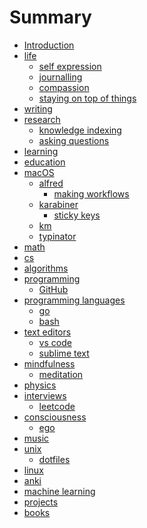 # Summary

* [Introduction][1]
* [life][2]
	* [self expression][3]
	* [journalling][4]
	* [compassion][5]
	* [staying on top of things][6]
* [writing][7]
* [research][8]
	* [knowledge indexing][9]
	* [asking questions][10]
* [learning][11]
* [education][12]
* [macOS][13]
	* [alfred][14]
		* [making workflows][15]
	* [karabiner][16]
		* [sticky keys][17]
	* [km][18]
	* [typinator][19]
* [math][20]
* [cs][21]
* [algorithms][22]
* [programming][23]
	* [GitHub][24]
* [programming languages][25]
	* [go][26]
	* [bash][27]
* [text editors][28]
	* [vs code][29]
	* [sublime text][30]
* [mindfulness][31]
	* [meditation][32]
* [physics][33]
* [interviews][34]
	* [leetcode][35]
* [consciousness][36]
	* [ego][37]
* [music][38]
* [unix][39]
	* [dotfiles][40]
* [linux][41]
* [anki][42]
* [machine learning][43]
* [projects][44]
* [books][45]


[1]:	readme.md
[2]:	life/Life.md
[3]:	life/self-expression.md
[4]:	life/Journalling.md
[5]:	life/Compassion.md
[6]:	life/staying-on-top-of-things.md
[7]:	writing/Writing.md
[8]:	research/Research.md
[9]:	research/knowledge-indexing.md
[10]:	research/asking-questions.md
[11]:	learning/Learning.md
[12]:	education/education.md
[13]:	macOS/macOS.md
[14]:	macOS/alfred/Alfred.md
[15]:	macOS/alfred/making-workflows.md
[16]:	macOS/karabiner/Karabiner.md
[17]:	macOS/karabiner/sticky-keys.md
[18]:	macOS/km/km.md
[19]:	macOS/typinator/Typinator.md
[20]:	math/Math.md
[21]:	cs/cs.md
[22]:	algorithms/Algorithms.md
[23]:	programming/Programming.md
[24]:	programming/GitHub.md
[25]:	programming-languages/programming-languages.md
[26]:	programming-languages/Go.md
[27]:	programming-languages/Bash.md
[28]:	text-editors/text-editors.md
[29]:	text-editors/vs-code.md
[30]:	text-editors/sublime-text.md
[31]:	mindfulness/Mindfulness.md
[32]:	mindfulness/Meditation.md
[33]:	physics/Physics.md
[34]:	interviews/Interviews.md
[35]:	interviews/Leetcode.md
[36]:	consciousness/Consciousness.md
[37]:	consciousness/Ego.md
[38]:	music/Music.md
[39]:	unix/Unix.md
[40]:	unix/Dotfiles.md
[41]:	linux/Linux.md
[42]:	anki/Anki.md
[43]:	machine-learning/machine-learning.md
[44]:	projects/Projects.md
[45]:	books/Books.md